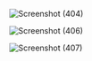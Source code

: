 ![Screenshot (404)](https://user-images.githubusercontent.com/79536268/147971134-0d87a553-cf2a-49ec-a907-c6c1c13760d8.png)



![Screenshot (406)](https://user-images.githubusercontent.com/79536268/147971144-fdb44bab-7456-46d5-a5e5-06c4286baa36.png)



![Screenshot (407)](https://user-images.githubusercontent.com/79536268/147971149-8ae08b24-eec1-4360-bea6-3580ed5e4a36.png)
